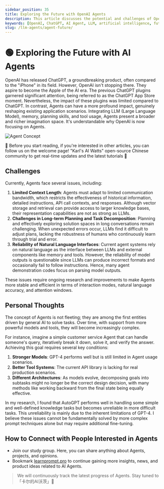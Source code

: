 ```yaml
---
sidebar_position: 35
title: Exploring the Future with OpenAI Agents
description: This article discusses the potential and challenges of OpenAI's Agent, an integration of LLM, memory, planning skills, and tool usage, aiming to reshape application scenarios.
keywords: [OpenAI, ChatGPT, AI Agent, LLM, artificial intelligence, future technology]
slug: /llm-agents/agent-future/
---
```

# 🟢 Exploring the Future with AI Agents

OpenAI has released ChatGPT, a groundbreaking product, often compared to the "iPhone" in its field. However, OpenAI isn't stopping there. They aspire to become the Apple of the AI era. The previous ChatGPT plugins garnered significant attention, being referred to as the ChatGPT App Store moment. Nevertheless, the impact of these plugins was limited compared to ChatGPT. In contrast, Agents can have a more profound impact, genuinely reshaping existing application scenarios. Integrating LLM (Large Language Model), memory, planning skills, and tool usage, Agents present a broader and richer imagination space. It's understandable why OpenAI is now focusing on Agents.

![Agent Concept](https://cdn.jsdelivr.net/gh/donttal/imgbed/img/ff1fd4f941072179e19cd31989babfca.jpg)

🎉 Before you start reading, if you're interested in other articles, you can follow us on the welcome page! "Karl's AI Watts" open-source Chinese community to get real-time updates and the latest tutorials 🎉

## Challenges

Currently, Agents face several issues, including:

1. **Limited Context Length**: Agents must adapt to limited communication bandwidth, which restricts the effectiveness of historical information, detailed instructions, API call contexts, and responses. Although vector storage and retrieval can provide access to larger knowledge bases, their representation capabilities are not as strong as LLMs.
2. **Challenges in Long-term Planning and Task Decomposition**: Planning and effectively exploring solution spaces in long conversations remain challenging. When unexpected errors occur, LLMs find it difficult to adjust plans, lacking the robustness of humans who continuously learn through trial and error.
3. **Reliability of Natural Language Interfaces**: Current agent systems rely on natural language as the interface between LLMs and external components like memory and tools. However, the reliability of model outputs is questionable since LLMs can produce incorrect formats and occasionally fail to follow instructions. Hence, many agent demonstration codes focus on parsing model outputs.

These issues require ongoing research and improvements to make Agents more stable and efficient in terms of interaction modes, natural language accuracy, and attention windows.

## Personal Thoughts

The concept of Agents is not fleeting; they are among the first entities driven by general AI to solve tasks. Over time, with support from more powerful models and tools, they will become increasingly complex.

For instance, imagine a simple customer service Agent that can handle someone's query, iteratively break it down, solve it, and verify the answer. Achieving this goal requires several key conditions:

1. **Stronger Models**: GPT-4 performs well but is still limited in Agent usage scenarios.
2. **Better Tool Systems**: The current API library is lacking for real production scenarios.
3. **Different Architectures**: As models evolve, decomposing goals into subtasks might no longer be the correct design decision, with many methods like working backward from the final state being equally effective.

In my research, I found that AutoGPT performs well in handling some simple and well-defined knowledge tasks but becomes unreliable in more difficult tasks. This unreliability is mainly due to the inherent limitations of GPT-4. I believe these issues cannot be fundamentally solved by more complex prompt techniques alone but may require additional fine-tuning.

## How to Connect with People Interested in Agents

- Join our study group. Here, you can share anything about Agents, projects, and opinions.
- Bookmark [learnprompt.pro](https://www.learnprompt.pro/) to continue gaining more insights, news, and product ideas related to AI Agents.

> We will continuously track the latest progress of Agents. Stay tuned to「卡尔的AI沃茨」🧙
